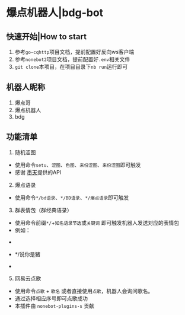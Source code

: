 # 爆点机器人|bdg-bot

## 快速开始|How to start

1. 参考`go-cqhttp`项目文档，提前配置好反向ws客户端
2. 参考`nonebot2`项目文档，提前配置好`.env`相关文件
3. `git clone`本项目，在项目目录下`nb run`运行即可

## 机器人昵称
1. 爆点哥
2. 爆点机器人
3. bdg

## 功能清单
1. 随机涩图
  - 使用命令`setu`、`涩图`、`色图`、`来份涩图`、`来份涩图`即可触发
  - 感谢 [墨天](https://api.mtyqx.cn/)提供的API
2. 爆点语录
  - 使用命令`*/bd语录`、`*/BD语录`、`*/爆点语录`即可触发
3. 群表情包（群经典语录）
  - 使用命令前缀`*/`+`知名语录节选`或`关键词` 即可触发机器人发送对应的表情包
  - 例如：
  - ```
  - */说你是猪
  - ```
5. 网易云点歌
  - 使用命令`点歌` + `歌名` 或者直接使用`点歌`，机器人会询问歌名。
  - 通过选择相应序号即可点歌成功
  - 本插件由 `nonebot-plugins-s` 贡献

